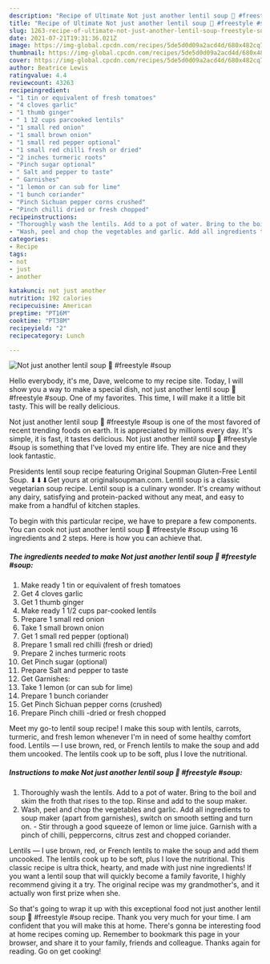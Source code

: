 ```yaml
---
description: "Recipe of Ultimate Not just another lentil soup 💚 #freestyle #soup"
title: "Recipe of Ultimate Not just another lentil soup 💚 #freestyle #soup"
slug: 1263-recipe-of-ultimate-not-just-another-lentil-soup-freestyle-soup
date: 2021-07-21T19:31:36.021Z
image: https://img-global.cpcdn.com/recipes/5de5d0d09a2acd4d/680x482cq70/not-just-another-lentil-soup-freestyle-soup-recipe-main-photo.jpg
thumbnail: https://img-global.cpcdn.com/recipes/5de5d0d09a2acd4d/680x482cq70/not-just-another-lentil-soup-freestyle-soup-recipe-main-photo.jpg
cover: https://img-global.cpcdn.com/recipes/5de5d0d09a2acd4d/680x482cq70/not-just-another-lentil-soup-freestyle-soup-recipe-main-photo.jpg
author: Beatrice Lewis
ratingvalue: 4.4
reviewcount: 43263
recipeingredient:
- "1 tin or equivalent of fresh tomatoes"
- "4 cloves garlic"
- "1 thumb ginger"
- " 1 12 cups parcooked lentils"
- "1 small red onion"
- "1 small brown onion"
- "1 small red pepper optional"
- "1 small red chilli fresh or dried"
- "2 inches turmeric roots"
- "Pinch sugar optional"
- " Salt and pepper to taste"
- " Garnishes"
- "1 lemon or can sub for lime"
- "1 bunch coriander"
- "Pinch Sichuan pepper corns crushed"
- "Pinch chilli dried or fresh chopped"
recipeinstructions:
- "Thoroughly wash the lentils. Add to a pot of water. Bring to the boil and skim the froth that rises to the top. Rinse and add to the soup maker."
- "Wash, peel and chop the vegetables and garlic. Add all ingredients to soup maker (apart from garnishes), switch on smooth setting and turn on.  Stir through a good squeeze of lemon or lime juice. Garnish with a pinch of chilli, peppercorns, citrus zest and chopped coriander."
categories:
- Recipe
tags:
- not
- just
- another

katakunci: not just another 
nutrition: 192 calories
recipecuisine: American
preptime: "PT16M"
cooktime: "PT38M"
recipeyield: "2"
recipecategory: Lunch

---
```



![Not just another lentil soup 💚 #freestyle #soup](https://img-global.cpcdn.com/recipes/5de5d0d09a2acd4d/680x482cq70/not-just-another-lentil-soup-freestyle-soup-recipe-main-photo.jpg)

Hello everybody, it's me, Dave, welcome to my recipe site. Today, I will show you a way to make a special dish, not just another lentil soup 💚 #freestyle #soup. One of my favorites. This time, I will make it a little bit tasty. This will be really delicious.

Not just another lentil soup 💚 #freestyle #soup is one of the most favored of recent trending foods on earth. It is appreciated by millions every day. It's simple, it is fast, it tastes delicious. Not just another lentil soup 💚 #freestyle #soup is something that I've loved my entire life. They are nice and they look fantastic.

Presidents lentil soup recipe featuring Original Soupman Gluten-Free Lentil Soup. ⬇⬇⬇Get yours at originalsoupman.com. Lentil soup is a classic vegetarian soup recipe. Lentil soup is a culinary wonder. It&#39;s creamy without any dairy, satisfying and protein-packed without any meat, and easy to make from a handful of kitchen staples.


To begin with this particular recipe, we have to prepare a few components. You can cook not just another lentil soup 💚 #freestyle #soup using 16 ingredients and 2 steps. Here is how you can achieve that.

<!--inarticleads1-->

##### The ingredients needed to make Not just another lentil soup 💚 #freestyle #soup:

1. Make ready 1 tin or equivalent of fresh tomatoes
1. Get 4 cloves garlic
1. Get 1 thumb ginger
1. Make ready  1 1/2 cups par-cooked lentils
1. Prepare 1 small red onion
1. Take 1 small brown onion
1. Get 1 small red pepper (optional)
1. Prepare 1 small red chilli (fresh or dried)
1. Prepare 2 inches turmeric roots
1. Get Pinch sugar (optional)
1. Prepare  Salt and pepper to taste
1. Get  Garnishes:
1. Take 1 lemon (or can sub for lime)
1. Prepare 1 bunch coriander
1. Get Pinch Sichuan pepper corns (crushed)
1. Prepare Pinch chilli -dried or fresh chopped


Meet my go-to lentil soup recipe! I make this soup with lentils, carrots, turmeric, and fresh lemon whenever I&#39;m in need of some healthy comfort food. Lentils — I use brown, red, or French lentils to make the soup and add them uncooked. The lentils cook up to be soft, plus I love the nutritional. 

<!--inarticleads2-->

##### Instructions to make Not just another lentil soup 💚 #freestyle #soup:

1. Thoroughly wash the lentils. Add to a pot of water. Bring to the boil and skim the froth that rises to the top. Rinse and add to the soup maker.
1. Wash, peel and chop the vegetables and garlic. Add all ingredients to soup maker (apart from garnishes), switch on smooth setting and turn on.  - Stir through a good squeeze of lemon or lime juice. Garnish with a pinch of chilli, peppercorns, citrus zest and chopped coriander.


Lentils — I use brown, red, or French lentils to make the soup and add them uncooked. The lentils cook up to be soft, plus I love the nutritional. This classic recipe is ultra thick, hearty, and made with just nine ingredients! If you want a lentil soup that will quickly become a family favorite, I highly recommend giving it a try. The original recipe was my grandmother&#39;s, and it actually won first prize when she. 

So that's going to wrap it up with this exceptional food not just another lentil soup 💚 #freestyle #soup recipe. Thank you very much for your time. I am confident that you will make this at home. There's gonna be interesting food at home recipes coming up. Remember to bookmark this page in your browser, and share it to your family, friends and colleague. Thanks again for reading. Go on get cooking!
